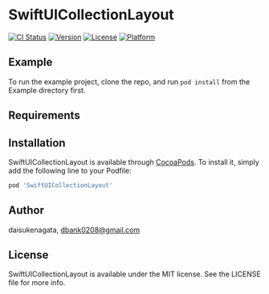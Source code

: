 # SwiftUICollectionLayout

[![CI Status](https://img.shields.io/travis/daisukenagata/SwiftUICollectionLayout.svg?style=flat)](https://travis-ci.org/daisukenagata/SwiftUICollectionLayout)
[![Version](https://img.shields.io/cocoapods/v/SwiftUICollectionLayout.svg?style=flat)](https://cocoapods.org/pods/SwiftUICollectionLayout)
[![License](https://img.shields.io/cocoapods/l/SwiftUICollectionLayout.svg?style=flat)](https://cocoapods.org/pods/SwiftUICollectionLayout)
[![Platform](https://img.shields.io/cocoapods/p/SwiftUICollectionLayout.svg?style=flat)](https://cocoapods.org/pods/SwiftUICollectionLayout)

## Example

To run the example project, clone the repo, and run `pod install` from the Example directory first.

## Requirements

## Installation

SwiftUICollectionLayout is available through [CocoaPods](https://cocoapods.org). To install
it, simply add the following line to your Podfile:

```ruby
pod 'SwiftUICollectionLayout'
```

## Author

daisukenagata, dbank0208@gmail.com

## License

SwiftUICollectionLayout is available under the MIT license. See the LICENSE file for more info.
